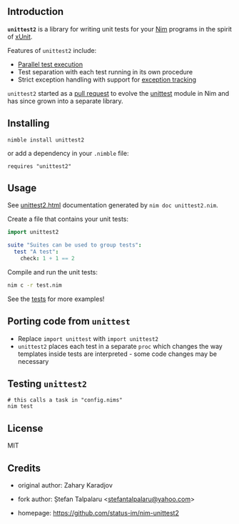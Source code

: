 ## Introduction

**`unittest2`** is a library for writing unit tests for your [Nim](https://nim-lang.org/) programs in the spirit of [xUnit](https://en.wikipedia.org/wiki/XUnit).

Features of `unittest2` include:

* [Parallel test execution](https://status-im.github.io/nim-unittest2/unittest2.html#running-tests-in-parallel)
* Test separation with each test running in its own procedure
* Strict exception handling with support for [exception tracking](https://nim-lang.org/docs/manual.html#effect-system-exception-tracking)

`unittest2` started as a [pull request](https://github.com/nim-lang/Nim/pull/9724) to evolve the [unittest](https://nim-lang.org/docs/unittest.html) module in Nim and has since grown into a separate library.

## Installing

```text
nimble install unittest2
```

or add a dependency in your `.nimble` file:

```text
requires "unittest2"
```

## Usage

See [unittest2.html](https://status-im.github.io/nim-unittest2/unittest2.html) documentation generated by `nim doc unittest2.nim`.

Create a file that contains your unit tests:

```nim
import unittest2

suite "Suites can be used to group tests":
  test "A test":
    check: 1 + 1 == 2
```

Compile and run the unit tests:
```bash
nim c -r test.nim
```

See the [tests](./tests) for more examples!

## Porting code from `unittest`

* Replace `import unittest` with `import unittest2`
* `unittest2` places each test in a separate `proc` which changes the way templates inside tests are interpreted - some code changes may be necessary

## Testing `unittest2`

```text
# this calls a task in "config.nims"
nim test
```

## License

MIT

## Credits

- original author: Zahary Karadjov

- fork author: Ștefan Talpalaru \<stefantalpalaru@yahoo.com\>

- homepage: https://github.com/status-im/nim-unittest2
